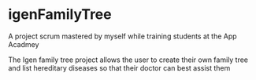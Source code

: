 # igenFamilyTree
A project scrum mastered by myself while training students at the App Acadmey

The Igen family tree project allows the user to create their own family tree and list hereditary diseases so that their doctor can best assist them
